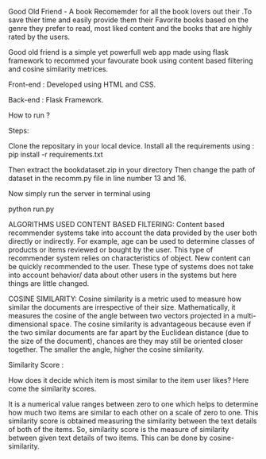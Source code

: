 Good Old Friend - A book Recomemder for all the book lovers out their .To save thier time and easily provide them their Favorite books based on the genre they prefer to read, most liked content and the books that are highly rated by the users.

Good old friend is a simple yet powerfull web app made using flask framework to recommed your favourate book using content based filtering and cosine similarity metrices.

Front-end : Developed using HTML and CSS.

Back-end : Flask Framework.

How to run ?

Steps:

Clone the repositary in your local device.
Install all the requirements using :
pip install -r requirements.txt

Then extract the bookdataset.zip in your directory Then change the path of dataset in the recomm.py file in line number 13 and 16.

Now simply run the server in terminal using

python run.py

ALGORITHMS USED
CONTENT BASED FILTERING: Content based recommender systems take into account the data provided by the user both directly or indirectly. For example, age can be used to determine classes of products or items reviewed or bought by the user. This type of recommender system relies on characteristics of object. New content can be quickly recommended to the user. These type of systems does not take into account behavior/ data about other users in the systems but here things are little changed.

COSINE SIMILARITY: Cosine similarity is a metric used to measure how similar the documents are irrespective of their size. Mathematically, it measures the cosine of the angle between two vectors projected in a multi-dimensional space. The cosine similarity is advantageous because even if the two similar documents are far apart by the Euclidean distance (due to the size of the document), chances are they may still be oriented closer together. The smaller the angle, higher the cosine similarity.

Similarity Score :

How does it decide which item is most similar to the item user likes? Here come the similarity scores.

It is a numerical value ranges between zero to one which helps to determine how much two items are similar to each other on a scale of zero to one. This similarity score is obtained measuring the similarity between the text details of both of the items. So, similarity score is the measure of similarity between given text details of two items. This can be done by cosine-similarity.
